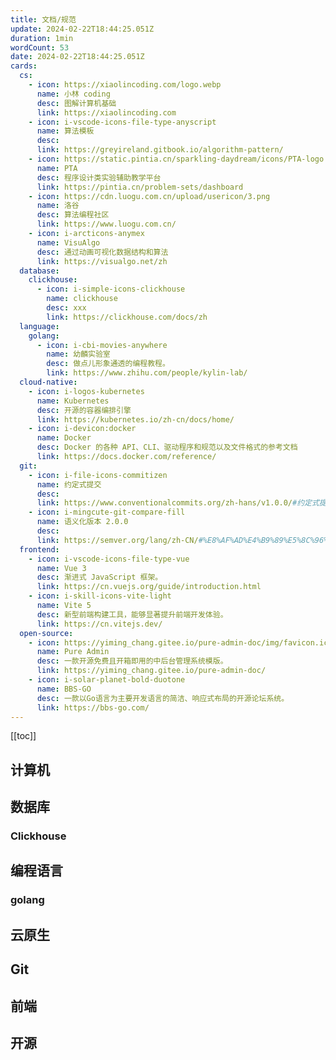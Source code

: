 ```yaml
---
title: 文档/规范
update: 2024-02-22T18:44:25.051Z
duration: 1min
wordCount: 53
date: 2024-02-22T18:44:25.051Z
cards:
  cs:
    - icon: https://xiaolincoding.com/logo.webp
      name: 小林 coding
      desc: 图解计算机基础
      link: https://xiaolincoding.com
    - icon: i-vscode-icons-file-type-anyscript
      name: 算法模板
      desc:
      link: https://greyireland.gitbook.io/algorithm-pattern/
    - icon: https://static.pintia.cn/sparkling-daydream/icons/PTA-logo.svg
      name: PTA
      desc: 程序设计类实验辅助教学平台
      link: https://pintia.cn/problem-sets/dashboard
    - icon: https://cdn.luogu.com.cn/upload/usericon/3.png
      name: 洛谷
      desc: 算法编程社区
      link: https://www.luogu.com.cn/
    - icon: i-arcticons-anymex
      name: VisuAlgo
      desc: 通过动画可视化数据结构和算法
      link: https://visualgo.net/zh
  database:
    clickhouse:
      - icon: i-simple-icons-clickhouse
        name: clickhouse
        desc: xxx
        link: https://clickhouse.com/docs/zh
  language:
    golang:
      - icon: i-cbi-movies-anywhere
        name: 幼麟实验室
        desc: 做点儿形象通透的编程教程。
        link: https://www.zhihu.com/people/kylin-lab/
  cloud-native:
    - icon: i-logos-kubernetes
      name: Kubernetes
      desc: 开源的容器编排引擎
      link: https://kubernetes.io/zh-cn/docs/home/
    - icon: i-devicon:docker
      name: Docker
      desc: Docker 的各种 API、CLI、驱动程序和规范以及文件格式的参考文档
      link: https://docs.docker.com/reference/
  git:
    - icon: i-file-icons-commitizen
      name: 约定式提交
      desc:
      link: https://www.conventionalcommits.org/zh-hans/v1.0.0/#约定式提交规范
    - icon: i-mingcute-git-compare-fill
      name: 语义化版本 2.0.0
      desc:
      link: https://semver.org/lang/zh-CN/#%E8%AF%AD%E4%B9%89%E5%8C%96%E7%89%88%E6%9C%AC-200
  frontend:
    - icon: i-vscode-icons-file-type-vue
      name: Vue 3
      desc: 渐进式 JavaScript 框架。
      link: https://cn.vuejs.org/guide/introduction.html
    - icon: i-skill-icons-vite-light
      name: Vite 5
      desc: 新型前端构建工具，能够显著提升前端开发体验。
      link: https://cn.vitejs.dev/
  open-source:
    - icon: https://yiming_chang.gitee.io/pure-admin-doc/img/favicon.ico
      name: Pure Admin
      desc: 一款开源免费且开箱即用的中后台管理系统模版。
      link: https://yiming_chang.gitee.io/pure-admin-doc/
    - icon: i-solar-planet-bold-duotone
      name: BBS-GO
      desc: 一款以Go语言为主要开发语言的简洁、响应式布局的开源论坛系统。
      link: https://bbs-go.com/
---
```


[[toc]]

## 计算机

<DisplayCard :cards="frontmatter.cards['cs']" />

## 数据库

### Clickhouse

<DisplayCard :cards="frontmatter.cards['database']['clickhouse']" />

## 编程语言

### golang

<DisplayCard :cards="frontmatter.cards['language']['golang']" />

## 云原生

<DisplayCard :cards="frontmatter.cards['cloud-native']" />

## Git

<DisplayCard :cards="frontmatter.cards['git']" />

## 前端

<DisplayCard :cards="frontmatter.cards['frontend']" />

## 开源

<DisplayCard :cards="frontmatter.cards['open-source']" />

